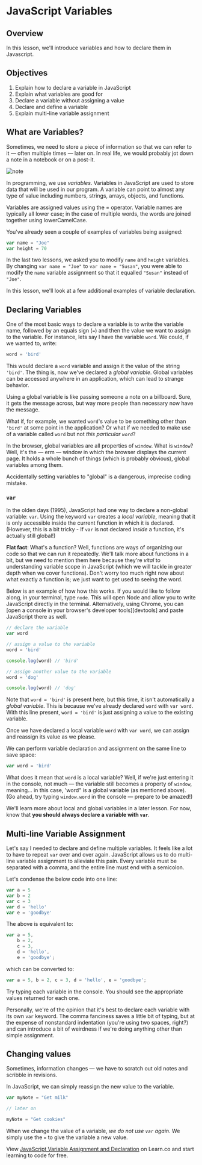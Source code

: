 # JavaScript Variables

## Overview

In this lesson, we'll introduce variables and how to declare them in Javascript.

## Objectives

1. Explain how to declare a variable in JavaScript
2. Explain what variables are good for
3. Declare a variable without assigning a value
4. Declare and define a variable
5. Explain multi-line variable assignment

## What are Variables?

Sometimes, we need to store a piece of information so that we can refer to it —
often multiple times — later on. In real life, we would probably jot down a note
in a notebook or on a post-it.

![note](https://i.chzbgr.com/full/4950590208/h52A02E59/)

In programming, we use _variables_. Variables in JavaScript are used to store
data that will be used in our program. A variable can point to almost any type
of value including numbers, strings, arrays, objects, and functions.

Variables are assigned values using the = operator. Variable names are typically
all lower case; in the case of multiple words, the words are joined together
using lowerCamelCase.

You've already seen a couple of examples of variables being assigned:

```js
var name = "Joe"
var height = 70
```

In the last two lessons, we asked you to modify `name` and `height` variables.
By changing `var name = "Joe"` to `var name = "Susan"`, you were able to modify
the `name` variable assignment so that it equalled `"Susan"` instead of `"Joe"`.

In this lesson, we'll look at a few additional examples of variable declaration.

## Declaring Variables

One of the most basic ways to declare a variable is to write the variable name,
followed by an equals sign (`=`) and then the value we want to assign to the
variable. For instance, lets say I have the variable `word`. We could, if we
wanted to, write:

```javascript
word = 'bird'
```

This would declare a `word` variable and assign it the value of the string
`'bird'`. The thing is, now we've declared a _global variable_. Global variables
can be accessed anywhere in an application, which can lead to strange behavior.

Using a global variable is like passing someone a note on a billboard. Sure, it
gets the message across, but way more people than necessary now have the
message.

What if, for example, we wanted `word`'s value to be something other than
`'bird'` at some point in the application? Or what if we needed to make use of a
variable called `word` but not _this particular `word`_?

In the browser, global variables are all properties of `window`. What is
`window`? Well, it's the — erm — window in which the browser displays the
current page. It holds a whole bunch of things (which is probably obvious),
global variables among them.

Accidentally setting variables to "global" is a dangerous, imprecise coding
mistake.

### `var`

In the olden days (1995), JavaScript had one way to declare a non-global
variable: `var`. Using the keyword `var` creates a _local variable_, meaning
that it is only accessible inside the current function in which it is declared.
(However, this is a bit tricky - If `var` is not declared *inside* a function,
it's actually still global!)

**Flat fact**: What's a function? Well, functions are ways of organizing our
code so that we can run it repeatedly. We'll talk more about functions in a bit,
but we need to mention them here because they're _vital_ to understanding
variable scope in JavaScript (which we will tackle in greater depth when we
cover functions). Don't worry too much right now about what exactly a function
is; we just want to get used to seeing the word.

Below is an example of how how this works. If you would like to follow along, in
your terminal, type `node`. This will open Node and allow you to write
JavaScript directly in the terminal. Alternatively, using Chrome, you can
[open a console in your browser's developer tools][devtools] and paste
JavaScript there as well.

``` javascript
// declare the variable
var word

// assign a value to the variable
word = 'bird'

console.log(word) // 'bird'

// assign another value to the variable
word = 'dog'

console.log(word) // 'dog'
```

Note that `word = 'bird'` is present here, but this time, it isn't automatically
a _global variable_. This is because we've already declared `word` with
`var word`. With this line present, `word = 'bird'` is just assigning a value to
the existing variable.

Once we have declared a local variable `word` with `var word`, we can assign and
reassign its value as we please.

We can perform variable declaration and assignment on the same line to save
space:

``` javascript
var word = 'bird'
```

What does it mean that `word` is a local variable? Well, if we're just entering
it in the console, not much — the variable still becomes a property of `window`,
meaning... in this case, 'word" is a global variable (as mentioned above). (Go
ahead, try typing `window.word` in the console — prepare to be amazed!)

We'll learn more about local and global variables in a later lesson. For now,
know that **you should always declare a variable with `var`**.

## Multi-line Variable Assignment

Let's say I needed to declare and define multiple variables. It feels like a lot
to have to repeat `var` over and over again. JavaScript allows us to do
multi-line variable assignment to alleviate this pain. Every variable must be
separated with a comma, and the entire line must end with a semicolon.

Let's condense the below code into one line:

```javascript
var a = 5
var b = 2
var c = 3
var d = 'hello'
var e = 'goodbye'
```

The above is equivalent to:

```javascript
var a = 5,
    b = 2,
    c = 3,
    d = 'hello',
    e = 'goodbye';
```

which can be converted to:

```javascript
var a = 5, b = 2, c = 3, d = 'hello', e = 'goodbye';
```

Try typing each variable in the console. You should see the appropriate values
returned for each one.

Personally, we're of the opinion that it's best to declare each variable with
its own `var` keyword. The comma fanciness saves a little bit of typing, but at
the expense of nonstandard indentation (you're using two spaces, right?) and can
introduce a bit of weirdness if we're doing anything other than simple
assignment.

## Changing values

Sometimes, information changes — we have to scratch out old notes and scribble
in revisions.

In JavaScript, we can simply reassign the new value to the variable.

``` javascript
var myNote = "Get milk"

// later on

myNote = "Get cookies"
```

When we change the value of a variable, _we do not use `var` again_. We simply
use the `=` to give the variable a new value.

[dev tools]: https://developers.google.com/web/tools/chrome-devtools

<p class='util--hide'>View <a href='https://learn.co/lessons/javascript-intro-to-variable-assignment-and-declaration'>JavaScript Variable Assignment and Declaration</a> on Learn.co and start learning to code for free.</p>
